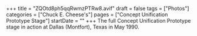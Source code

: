 +++
title = "ZQOtd8ph5qqRwmzPTRw8.avif"
draft = false
tags = ["Photos"]
categories = ["Chuck E. Cheese's"]
pages = ["Concept Unification Prototype Stage"]
startDate = ""
+++
The full Concept Unification Prototype stage in action at Dallas (Montfort), Texas in May 1990.
